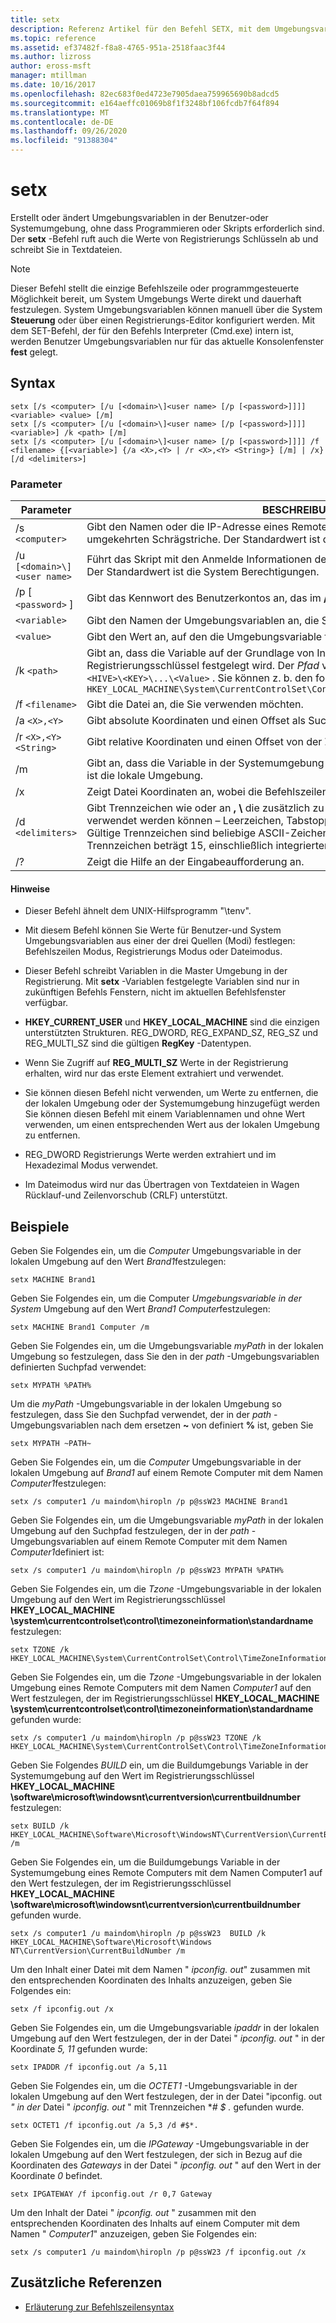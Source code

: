 ```yaml
---
title: setx
description: Referenz Artikel für den Befehl SETX, mit dem Umgebungsvariablen in der Benutzer-oder Systemumgebung erstellt oder geändert werden, ohne dass Programmieren oder Skripts erforderlich sind.
ms.topic: reference
ms.assetid: ef37482f-f8a8-4765-951a-2518faac3f44
ms.author: lizross
author: eross-msft
manager: mtillman
ms.date: 10/16/2017
ms.openlocfilehash: 82ec683f0ed4723e7905daea759965690b8adcd5
ms.sourcegitcommit: e164aeffc01069b8f1f3248bf106fcdb7f64f894
ms.translationtype: MT
ms.contentlocale: de-DE
ms.lasthandoff: 09/26/2020
ms.locfileid: "91388304"
---
```

# <a name="setx"></a>setx

Erstellt oder ändert Umgebungsvariablen in der Benutzer-oder Systemumgebung, ohne dass Programmieren oder Skripts erforderlich sind. Der **setx** -Befehl ruft auch die Werte von Registrierungs Schlüsseln ab und schreibt Sie in Textdateien.

> [!NOTE]
> Dieser Befehl stellt die einzige Befehlszeile oder programmgesteuerte Möglichkeit bereit, um System Umgebungs Werte direkt und dauerhaft festzulegen. System Umgebungsvariablen können manuell über die System **Steuerung** oder über einen Registrierungs-Editor konfiguriert werden. Mit dem SET-Befehl, der für den Befehls Interpreter (Cmd.exe) intern ist, werden Benutzer Umgebungsvariablen nur für das aktuelle Konsolenfenster **fest** gelegt.

## <a name="syntax"></a>Syntax

```
setx [/s <computer> [/u [<domain>\]<user name> [/p [<password>]]]] <variable> <value> [/m]
setx [/s <computer> [/u [<domain>\]<user name> [/p [<password>]]]] <variable>] /k <path> [/m]
setx [/s <computer> [/u [<domain>\]<user name> [/p [<password>]]]] /f <filename> {[<variable>] {/a <X>,<Y> | /r <X>,<Y> <String>} [/m] | /x} [/d <delimiters>]
```

### <a name="parameters"></a>Parameter

| Parameter | BESCHREIBUNG |
|--|--|
| /s `<computer>` | Gibt den Namen oder die IP-Adresse eines Remote Computers an. Verwenden Sie keine umgekehrten Schrägstriche. Der Standardwert ist der Name des lokalen Computers. |
| /u `[<domain>\]<user name>` | Führt das Skript mit den Anmelde Informationen des angegebenen Benutzerkontos aus. Der Standardwert ist die System Berechtigungen. |
| /p [ `<password>` ]| Gibt das Kennwort des Benutzerkontos an, das im **/u** -Parameter angegeben ist. |
| `<variable>` | Gibt den Namen der Umgebungsvariablen an, die Sie festlegen möchten. |
| `<value>` | Gibt den Wert an, auf den die Umgebungsvariable festgelegt werden soll. |
| /k `<path>` | Gibt an, dass die Variable auf der Grundlage von Informationen aus einem Registrierungsschlüssel festgelegt wird. Der *Pfad* verwendet die folgende Syntax: `\\<HIVE>\<KEY>\...\<Value>` . Sie können z. b. den folgenden Pfad angeben: `HKEY_LOCAL_MACHINE\System\CurrentControlSet\Control\TimeZoneInformation\StandardName` |
| /f `<filename>` | Gibt die Datei an, die Sie verwenden möchten. |
| /a `<X>,<Y>` | Gibt absolute Koordinaten und einen Offset als Suchparameter an. |
| /r `<X>,<Y> <String>` | Gibt relative Koordinaten und einen Offset von der **Zeichenfolge** als Suchparameter an. |
| /m | Gibt an, dass die Variable in der Systemumgebung festgelegt wird. Die Standardeinstellung ist die lokale Umgebung. |
| /x | Zeigt Datei Koordinaten an, wobei die Befehlszeilenoptionen **/a**, **/r**und **/d** ignoriert werden. |
| /d `<delimiters>` | Gibt Trennzeichen wie oder an **,** **\\** die zusätzlich zu den vier integrierten Trennzeichen verwendet werden können – Leerzeichen, Tabstopps, EINGABETASTE und Zeilenvorschub. Gültige Trennzeichen sind beliebige ASCII-Zeichen. Die maximale Anzahl von Trennzeichen beträgt 15, einschließlich integrierter Trennzeichen. |
| /? | Zeigt die Hilfe an der Eingabeaufforderung an. |

#### <a name="remarks"></a>Hinweise

- Dieser Befehl ähnelt dem UNIX-Hilfsprogramm "\tenv".

- Mit diesem Befehl können Sie Werte für Benutzer-und System Umgebungsvariablen aus einer der drei Quellen (Modi) festlegen: Befehlszeilen Modus, Registrierungs Modus oder Dateimodus.

- Dieser Befehl schreibt Variablen in die Master Umgebung in der Registrierung. Mit **setx** -Variablen festgelegte Variablen sind nur in zukünftigen Befehls Fenstern, nicht im aktuellen Befehlsfenster verfügbar.

- **HKEY_CURRENT_USER** und **HKEY_LOCAL_MACHINE** sind die einzigen unterstützten Strukturen. REG_DWORD, REG_EXPAND_SZ, REG_SZ und REG_MULTI_SZ sind die gültigen **RegKey** -Datentypen.

- Wenn Sie Zugriff auf **REG_MULTI_SZ** Werte in der Registrierung erhalten, wird nur das erste Element extrahiert und verwendet.

- Sie können diesen Befehl nicht verwenden, um Werte zu entfernen, die der lokalen Umgebung oder der Systemumgebung hinzugefügt werden Sie können diesen Befehl mit einem Variablennamen und ohne Wert verwenden, um einen entsprechenden Wert aus der lokalen Umgebung zu entfernen.

- REG_DWORD Registrierungs Werte werden extrahiert und im Hexadezimal Modus verwendet.

- Im Dateimodus wird nur das Übertragen von Textdateien in Wagen Rücklauf-und Zeilenvorschub (CRLF) unterstützt.

## <a name="examples"></a>Beispiele

Geben Sie Folgendes ein, um die *Computer* Umgebungsvariable in der lokalen Umgebung auf den Wert *Brand1*festzulegen:

```
setx MACHINE Brand1
```

Geben Sie Folgendes ein, um die Computer *Umgebungsvariable in der System* Umgebung auf den Wert *Brand1 Computer*festzulegen:

```
setx MACHINE Brand1 Computer /m
```

Geben Sie Folgendes ein, um die Umgebungsvariable *myPath* in der lokalen Umgebung so festzulegen, dass Sie den in der *path* -Umgebungsvariablen definierten Suchpfad verwendet:

```
setx MYPATH %PATH%
```

Um die *myPath* -Umgebungsvariable in der lokalen Umgebung so festzulegen, dass Sie den Suchpfad verwendet, der in der *path* -Umgebungsvariablen nach dem ersetzen **~** von definiert **%** ist, geben Sie

```
setx MYPATH ~PATH~
```

Geben Sie Folgendes ein, um die *Computer* Umgebungsvariable in der lokalen Umgebung auf *Brand1* auf einem Remote Computer mit dem Namen *Computer1*festzulegen:

```
setx /s computer1 /u maindom\hiropln /p p@ssW23 MACHINE Brand1
```

Geben Sie Folgendes ein, um die Umgebungsvariable *myPath* in der lokalen Umgebung auf den Suchpfad festzulegen, der in der *path* -Umgebungsvariablen auf einem Remote Computer mit dem Namen *Computer1*definiert ist:

```
setx /s computer1 /u maindom\hiropln /p p@ssW23 MYPATH %PATH%
```

Geben Sie Folgendes ein, um die *Tzone* -Umgebungsvariable in der lokalen Umgebung auf den Wert im Registrierungsschlüssel **HKEY_LOCAL_MACHINE \system\currentcontrolset\control\timezoneinformation\standardname** festzulegen:

```
setx TZONE /k HKEY_LOCAL_MACHINE\System\CurrentControlSet\Control\TimeZoneInformation\StandardName
```

Geben Sie Folgendes ein, um die *Tzone* -Umgebungsvariable in der lokalen Umgebung eines Remote Computers mit dem Namen *Computer1* auf den Wert festzulegen, der im Registrierungsschlüssel **HKEY_LOCAL_MACHINE \system\currentcontrolset\control\timezoneinformation\standardname** gefunden wurde:

```
setx /s computer1 /u maindom\hiropln /p p@ssW23 TZONE /k HKEY_LOCAL_MACHINE\System\CurrentControlSet\Control\TimeZoneInformation\StandardName
```

Geben Sie Folgendes *BUILD* ein, um die Buildumgebungs Variable in der Systemumgebung auf den Wert im Registrierungsschlüssel **HKEY_LOCAL_MACHINE \software\microsoft\windowsnt\currentversion\currentbuildnumber** festzulegen:

```
setx BUILD /k HKEY_LOCAL_MACHINE\Software\Microsoft\WindowsNT\CurrentVersion\CurrentBuildNumber /m
```

Geben Sie Folgendes ein, um die Buildumgebungs Variable in der Systemumgebung eines Remote Computers mit dem Namen Computer1 auf den Wert festzulegen, der im Registrierungsschlüssel **HKEY_LOCAL_MACHINE \software\microsoft\windowsnt\currentversion\currentbuildnumber** gefunden wurde.

```
setx /s computer1 /u maindom\hiropln /p p@ssW23  BUILD /k HKEY_LOCAL_MACHINE\Software\Microsoft\Windows NT\CurrentVersion\CurrentBuildNumber /m
```

Um den Inhalt einer Datei mit dem Namen " *ipconfig. out*" zusammen mit den entsprechenden Koordinaten des Inhalts anzuzeigen, geben Sie Folgendes ein:

```
setx /f ipconfig.out /x
```

Geben Sie Folgendes ein, um die Umgebungsvariable *ipaddr* in der lokalen Umgebung auf den Wert festzulegen, der in der Datei " *ipconfig. out* " in der Koordinate *5, 11* gefunden wurde:

```
setx IPADDR /f ipconfig.out /a 5,11
```

Geben Sie Folgendes ein, um die *OCTET1* -Umgebungsvariable in der lokalen Umgebung auf den Wert festzulegen, der in der Datei "ipconfig. out *" in der* Datei " *ipconfig. out* " mit Trennzeichen **# $ *.** gefunden wurde.

```
setx OCTET1 /f ipconfig.out /a 5,3 /d #$*.
```

Geben Sie Folgendes ein, um die *IPGateway* -Umgebungsvariable in der lokalen Umgebung auf den Wert festzulegen, der sich in Bezug auf die Koordinaten des *Gateways* in der Datei " *ipconfig. out* " auf den Wert in der Koordinate *0* befindet.

```
setx IPGATEWAY /f ipconfig.out /r 0,7 Gateway
```

Um den Inhalt der Datei " *ipconfig. out* " zusammen mit den entsprechenden Koordinaten des Inhalts auf einem Computer mit dem Namen " *Computer1*" anzuzeigen, geben Sie Folgendes ein:

```
setx /s computer1 /u maindom\hiropln /p p@ssW23 /f ipconfig.out /x
```

## <a name="additional-references"></a>Zusätzliche Referenzen

- [Erläuterung zur Befehlszeilensyntax](command-line-syntax-key.md)
